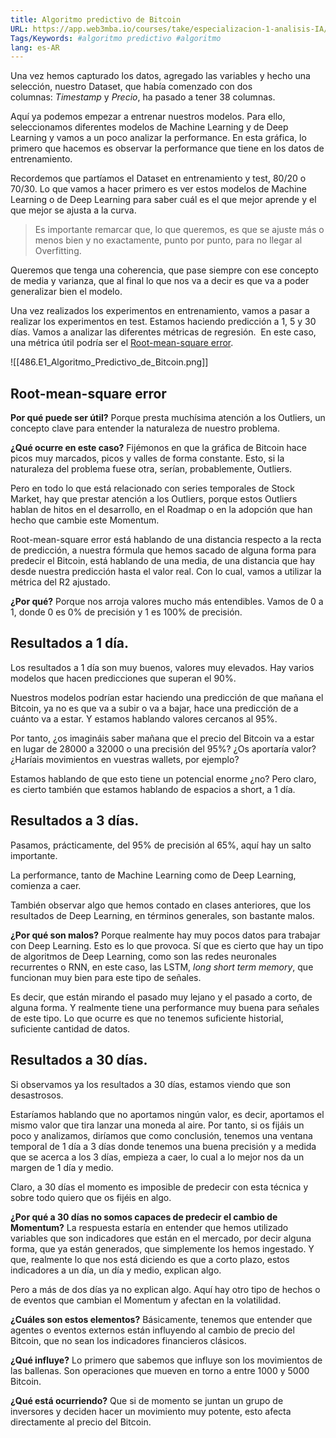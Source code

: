 ```yaml
---
title: Algoritmo predictivo de Bitcoin
URL: https://app.web3mba.io/courses/take/especializacion-1-analisis-IA/texts/41694983-u4-1-2-algoritmo-predictivo-de-bitcoin
Tags/Keywords: #algoritmo predictivo #algoritmo
lang: es-AR
---
```

Una vez hemos capturado los datos, agregado las variables y hecho una selección, nuestro Dataset, que había comenzado con dos columnas: _Timestamp_ y _Precio_, ha pasado a tener 38 columnas.

Aquí ya podemos empezar a entrenar nuestros modelos. Para ello, seleccionamos diferentes modelos de Machine Learning y de Deep Learning y vamos a un poco analizar la performance. En esta gráfica, lo primero que hacemos es observar la performance que tiene en los datos de entrenamiento. 

Recordemos que partíamos el Dataset en entrenamiento y test, 80/20 o 70/30. Lo que vamos a hacer primero es ver estos modelos de Machine Learning o de Deep Learning para saber cuál es el que mejor aprende y el que mejor se ajusta a la curva. 

> Es importante remarcar que, lo que queremos, es que se ajuste más o menos bien y no exactamente, punto por punto, para no llegar al Overfitting.

Queremos que tenga una coherencia, que pase siempre con ese concepto de media y varianza, que al final lo que nos va a decir es que va a poder generalizar bien el modelo.

Una vez realizados los experimentos en entrenamiento, vamos a pasar a realizar los experimentos en test. Estamos haciendo predicción a 1, 5 y 30 días. Vamos a analizar las diferentes métricas de regresión.  En este caso, una métrica útil podría ser el [Root-mean-square error](https://en.wikipedia.org/wiki/Root-mean-square_deviation). 

![[486.E1_Algoritmo_Predictivo_de_Bitcoin.png]]

## Root-mean-square error
**Por qué puede ser útil?**
Porque presta muchísima atención a los Outliers, un concepto clave para entender la naturaleza de nuestro problema.

**¿Qué ocurre en este caso?**
Fijémonos en que la gráfica de Bitcoin hace picos muy marcados, picos y valles de forma constante. Esto, si la naturaleza del problema fuese otra, serían, probablemente, Outliers. 

Pero en todo lo que está relacionado con series temporales de Stock Market, hay que prestar atención a los Outliers, porque estos Outliers hablan de hitos en el desarrollo, en el Roadmap o en la adopción que han hecho que cambie este Momentum.

Root-mean-square error está hablando de una distancia respecto a la recta de predicción, a nuestra fórmula que hemos sacado de alguna forma para predecir el Bitcoin, está hablando de una media, de una distancia que hay desde nuestra predicción hasta el valor real. Con lo cual, vamos a utilizar la métrica del R2 ajustado.

**¿Por qué?**
Porque nos arroja valores mucho más entendibles. Vamos de 0 a 1, donde 0 es 0% de precisión y 1 es 100% de precisión. 

## Resultados a 1 día.
Los resultados a 1 día son muy buenos, valores muy elevados. Hay varios modelos que hacen predicciones que superan el 90%. 

Nuestros modelos podrían estar haciendo una predicción de que mañana el Bitcoin, ya no es que va a subir o va a bajar, hace una predicción de a cuánto va a estar. Y estamos hablando valores cercanos al 95%. 

Por tanto, ¿os imagináis saber mañana que el precio del Bitcoin va a estar en lugar de 28000 a 32000 o una precisión del 95%? ¿Os aportaría valor? ¿Haríais movimientos en vuestras wallets, por ejemplo? 

Estamos hablando de que esto tiene un potencial enorme ¿no? Pero claro, es cierto también que estamos hablando de espacios a short, a 1 día.

## Resultados a 3 días.
Pasamos, prácticamente, del 95% de precisión al 65%, aquí hay un salto importante.

La performance, tanto de Machine Learning como de Deep Learning, comienza a caer. 

También observar algo que hemos contado en clases anteriores, que los resultados de Deep Learning, en términos generales, son bastante malos.

**¿Por qué son malos?**
Porque realmente hay muy pocos datos para trabajar con Deep Learning. Esto es lo que provoca. Sí que es cierto que hay un tipo de algoritmos de Deep Learning, como son las redes neuronales recurrentes o RNN, en este caso, las LSTM, _long short term memory_, que funcionan muy bien para este tipo de señales. 

Es decir, que están mirando el pasado muy lejano y el pasado a corto, de alguna forma. Y realmente tiene una performance muy buena para señales de este tipo. Lo que ocurre es que no tenemos suficiente historial, suficiente cantidad de datos.

## Resultados a 30 días.
Si observamos ya los resultados a 30 días, estamos viendo que son desastrosos. 

Estaríamos hablando que no aportamos ningún valor, es decir, aportamos el mismo valor que tira lanzar una moneda al aire. Por tanto, si os fijáis un poco y analizamos, diríamos que como conclusión, tenemos una ventana temporal de 1 día a 3 días donde tenemos una buena precisión y a medida que se acerca a los 3 días, empieza a caer, lo cual a lo mejor nos da un margen de 1 día y medio. 

Claro, a 30 días el momento es imposible de predecir con esta técnica y sobre todo quiero que os fijéis en algo.

**¿Por qué a 30 días no somos capaces de predecir el cambio de Momentum?**
La respuesta estaría en entender que hemos utilizado variables que son indicadores que están en el mercado, por decir alguna forma, que ya están generados, que simplemente los hemos ingestado. Y que, realmente lo que nos está diciendo es que a corto plazo, estos indicadores a un día, un día y medio, explican algo.

Pero a más de dos días ya no explican algo. Aquí hay otro tipo de hechos o de eventos que cambian el Momentum y afectan en la volatilidad.

**¿Cuáles son estos elementos?**
Básicamente, tenemos que entender que agentes o eventos externos están influyendo al cambio de precio del Bitcoin, que no sean los indicadores financieros clásicos.

**¿Qué influye?**
Lo primero que sabemos que influye son los movimientos de las ballenas. Son operaciones que mueven en torno a entre 1000 y 5000 Bitcoin.

**¿Qué está ocurriendo?**
Que si de momento se juntan un grupo de inversores y deciden hacer un movimiento muy potente, esto afecta directamente al precio del Bitcoin.